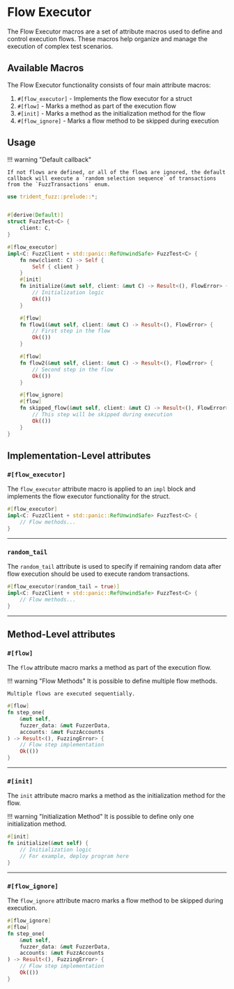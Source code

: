 # Flow Executor

The Flow Executor macros are a set of attribute macros used to define and control execution flows. These macros help organize and manage the execution of complex test scenarios.

## Available Macros

The Flow Executor functionality consists of four main attribute macros:

1. `#[flow_executor]` - Implements the flow executor for a struct
2. `#[flow]` - Marks a method as part of the execution flow
3. `#[init]` - Marks a method as the initialization method for the flow
4. `#[flow_ignore]` - Marks a flow method to be skipped during execution

## Usage

!!! warning "Default callback"

    If not flows are defined, or all of the flows are ignored, the default callback will execute a `random selection sequence` of transactions from the `FuzzTransactions` enum.

```rust
use trident_fuzz::prelude::*;


#[derive(Default)]
struct FuzzTest<C> {
    client: C,
}

#[flow_executor]
impl<C: FuzzClient + std::panic::RefUnwindSafe> FuzzTest<C> {
    fn new(client: C) -> Self {
        Self { client }
    }
    #[init]
    fn initialize(&mut self, client: &mut C) -> Result<(), FlowError> {
        // Initialization logic
        Ok(())
    }

    #[flow]
    fn flow1(&mut self, client: &mut C) -> Result<(), FlowError> {
        // First step in the flow
        Ok(())
    }

    #[flow]
    fn flow2(&mut self, client: &mut C) -> Result<(), FlowError> {
        // Second step in the flow
        Ok(())
    }

    #[flow_ignore]
    #[flow]
    fn skipped_flow(&mut self, client: &mut C) -> Result<(), FlowError> {
        // This step will be skipped during execution
        Ok(())
    }
}
```

## Implementation-Level attributes

### `#[flow_executor]`

The `flow_executor` attribute macro is applied to an `impl` block and implements the flow executor functionality for the struct.

```rust
#[flow_executor]
impl<C: FuzzClient + std::panic::RefUnwindSafe> FuzzTest<C> {
    // Flow methods...
}
```

---

### `random_tail`

The `random_tail` attribute is used to specify if remaining random data after flow execution should be used to execute random transactions.

```rust
#[flow_executor(random_tail = true)]
impl<C: FuzzClient + std::panic::RefUnwindSafe> FuzzTest<C> {
    // Flow methods...
}
```

---


## Method-Level attributes

### `#[flow]`

The `flow` attribute macro marks a method as part of the execution flow.

!!! warning "Flow Methods"
    It is possible to define multiple flow methods.

    Multiple flows are executed sequentially.

```rust
#[flow]
fn step_one(
    &mut self,
    fuzzer_data: &mut FuzzerData,
    accounts: &mut FuzzAccounts
) -> Result<(), FuzzingError> {
    // Flow step implementation
    Ok(())
}
```

---

### `#[init]`

The `init` attribute macro marks a method as the initialization method for the flow.

!!! warning "Initialization Method"
    It is possible to define only one initialization method.

```rust
#[init]
fn initialize(&mut self) {
    // Initialization logic
    // For example, deploy program here
}
```

---


### `#[flow_ignore]`

The `flow_ignore` attribute macro marks a flow method to be skipped during execution.

```rust
#[flow_ignore]
#[flow]
fn step_one(
    &mut self,
    fuzzer_data: &mut FuzzerData,
    accounts: &mut FuzzAccounts
) -> Result<(), FuzzingError> {
    // Flow step implementation
    Ok(())
}
```
